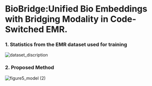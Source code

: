 # BioBridge:Unified Bio Embeddings with Bridging Modality in Code-Switched EMR.

### 1. Statistics from the EMR dataset used for training
![dataset_discription](https://github.com/jjy961228/BioBridge/assets/93771104/bfefee58-0ccf-449e-a55e-7beba8158b5e)

### 2. Proposed Method
![figure5_model (2)](https://github.com/jjy961228/BioBridge/assets/93771104/2837d797-1344-480c-a959-a43354099912)
